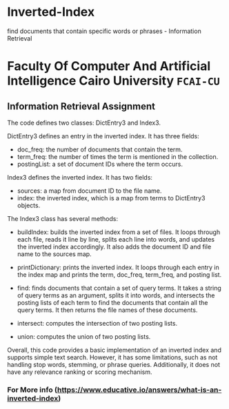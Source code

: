 # Inverted-Index
find documents that contain specific words or phrases - Information Retrieval

# Faculty Of Computer And Artificial Intelligence Cairo University `FCAI-CU`

## Information Retrieval Assignment

The code defines two classes: DictEntry3 and Index3.

DictEntry3 defines an entry in the inverted index. It has three fields:

- doc_freq: the number of documents that contain the term.
- term_freq: the number of times the term is mentioned in the collection.
- postingList: a set of document IDs where the term occurs.




Index3 defines the inverted index. It has two fields:

- sources: a map from document ID to the file name.
- index: the inverted index, which is a map from terms to DictEntry3 objects.




The Index3 class has several methods:

- buildIndex: builds the inverted index from a set of files. It loops through each file, reads it line by line, splits each line into words, and updates the inverted index accordingly. It also adds the document ID and file name to the sources map.

- printDictionary: prints the inverted index. It loops through each entry in the index map and prints the term, doc_freq, term_freq, and posting list.
- find: finds documents that contain a set of query terms. It takes a string of query terms as an argument, splits it into words, and intersects the posting lists of          each term to find the documents that contain all the query terms. It then returns the file names of these documents.

- intersect: computes the intersection of two posting lists.

- union: computes the union of two posting lists.



Overall, this code provides a basic implementation of an inverted index and supports simple text search. However, it has some limitations, such as not handling stop words, stemming, or phrase queries. Additionally, it does not have any relevance ranking or scoring mechanism.

### For More info (https://www.educative.io/answers/what-is-an-inverted-index)
